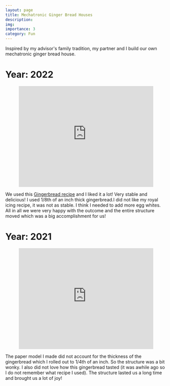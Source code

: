 ```yaml
---
layout: page
title: Mechatronic Ginger Bread Houses
description: 
img:
importance: 3
category: Fun
---
```


Inspired by my advisor's family tradition, my partner and I build our own mechatronic ginger bread house.

# Year: 2022

<p align="center">
<iframe width="420" height="315" src="https://www.youtube.com/embed/TYXE_Wpp1Hk" frameborder="0" title="YouTube video player" frameborder="0" allow="accelerometer; autoplay; clipboard-write; encrypted-media; gyroscope; picture-in-picture" allowfullscreen> </iframe>
</p>


We used this [Gingerbread recipe](https://www.simplyrecipes.com/recipes/how_to_make_a_gingerbread_house/) and I liked it a lot! Very stable and delicious! I used 1/8th of an inch thick gingerbread.I did not like my royal icing recipe, it was not as stable. I think I needed to add more egg whites. All in all we were very happy with the outcome and the entire structure moved which was a big accomplishment for us!  

# Year: 2021

<p align="center">
<iframe width="420" height="315" src="https://www.youtube.com/embed/RsYjC1Z0yXM" frameborder="0" title="YouTube video player" frameborder="0" allow="accelerometer; autoplay; clipboard-write; encrypted-media; gyroscope; picture-in-picture" allowfullscreen> </iframe>
</p>

The paper model I made did not account for the thickness of the gingerbread which I rolled out to 1/4th of an inch. So the structure was a bit wonky. I also did not love how this gingerbread tasted (it was awhile ago so I do not remember what recipe I used). The structure lasted us a long time and brought us a lot of joy! 
